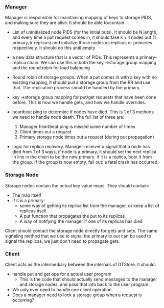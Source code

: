 ### Manager
Manager is responsible for maintaining mapping of keys to storage PIDS, and making sure they are alive. It should be able to/contain

* List of uninitialized node PIDS (for the initial puts). It should be N length, and every time a put request comes in, it should take k + 1 nodes out (1 primary, k replicas) and initialize those nodes as replicas or primaries respectively. It should do this until empty

* a new data structure that is a vector of PIDs. This represents a primary-replica chain. We can use this in both the key ->storage group mapping and the round robin for load balancing

* Round robin of storage groups. When a put comes in with a key with no existing mapping, it should pull a storage group from the RR and use that. The replication process should be handled by the primary. 

* key ->storage group mapping for put/get requests that have been done before. This is how we handle gets, and how we handle overrides.

* heartbeat ping to determine if nodes have died. This is 1 of 3 methods we need to handle node death. The full list of three are:
    1. Manager heartbeat ping is missed some number of times
    2. Client times out a request
    3. Primary storage node times out a request (during put propagation)

* logic for replica recovery. Manager receiver a signal that a node has died from 1 of 3 ways. if node is a primary, it should set the next replica in line in the chain to be the new primary. If it is a replica, boot it from the group. If the group is now empty, fail out: a fatal crash has occurred.

### Storage Node

Storage nodes contain the actual key value maps. They should contain:

* The map itself
* if it is a primary:
    * some way of getting its replica list from the manager, or keep a list of replicas itself.
    * A put function that propagates the put to its replicas
    * A way of notifying the manager if one of its replicas has died

Client should contact the storage node directly for gets and sets. The same signaling method that we use to signal the primary to put can be used to signal the replicas, we just don't need to propagate gets. 

### Client

Client acts as the intermediary between the internals of GTStore. It should: 

* handle put and get ops for a actual user program
    * This is the code that should actually send messages to the manager and storage nodes, and pass that info back to the user program
* We only ever need to handle one client operation.
* Does a manager need to lock a storage group when a request is occurring?